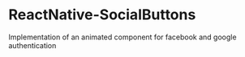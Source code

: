 # ReactNative-SocialButtons
Implementation of an animated component for facebook and google authentication
